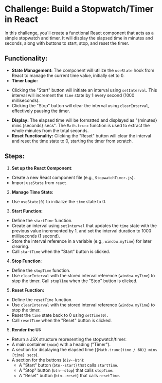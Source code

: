 # Challenge: Build a Stopwatch/Timer in React

In this challenge, you'll create a functional React component that acts as a simple stopwatch and timer. It will display the elapsed time in minutes and seconds, along with buttons to start, stop, and reset the timer.

## Functionality:

* **State Management:** The component will utilize the `useState` hook from React to manage the current time value, initially set to 0.
* **Timer Logic:**
 - Clicking the "Start" button will initiate an interval using `setInterval`. This interval will increment the `time` state by 1 every second (1000 milliseconds).
 - Clicking the "Stop" button will clear the interval using `clearInterval`, effectively pausing the timer.
* **Display:** The elapsed time will be formatted and displayed as "{minutes} mins {seconds} secs". The `Math.trunc` function is used to extract the whole minutes from the total seconds.
* **Reset Functionality:** Clicking the "Reset" button will clear the interval and reset the time state to 0, starting the timer from scratch.


## Steps:

1. **Set up the React Component**:

- Create a new React component file (e.g., `StopwatchTimer.js`).
- Import `useState` from `react`.

2. **Manage Time State:**

- Use `useState(0)` to initialize the `time` state to 0.


3. **Start Function:**

- Define the `startTime` function.
- Create an interval using `setInterval` that updates the `time` state with the previous value incremented by 1, and set the interval duration to 1000 milliseconds (1 second).
- Store the interval reference in a variable (e.g., `window.myTime`) for later clearing.
- Call `startTime` when the "Start" button is clicked.


4. **Stop Function**:

- Define the `stopTime` function.
- Use `clearInterval` with the stored interval reference (`window.myTime`) to stop the timer.
Call `stopTime` when the "Stop" button is clicked.


5. **Reset Function:**

- Define the `resetTime` function.
- Use `clearInterval` with the stored interval reference (`window.myTime`) to stop the timer.
- Reset the `time` state back to 0 using `setTime(0)`.
- Call `resetTime` when the "Reset" button is clicked.


5. **Render the UI:**

- Return a JSX structure representing the stopwatch/timer:
 -  A main container (`main`) with a heading ("Timer").
 -  A section for displaying the elapsed time (`{Math.trunc(time / 60)} mins {time} secs`).
 -  A section for the buttons (`div--btn`):
    -  A "Start" button (`btn--start`) that calls `startTime`.
    -  A "Stop" button (`btn--stop`) that calls `stopTime`.
    -  A "Reset" button (`btn--reset`) that calls `resetTime`.
